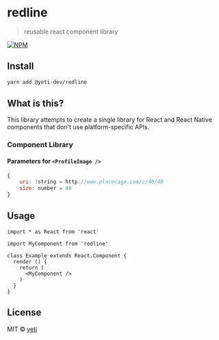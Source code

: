 # redline

> reusable react component library

[![NPM](https://img.shields.io/npm/v/redline.svg)](https://www.npmjs.com/package/redline)

## Install

```bash
yarn add @yeti-dev/redline
```


## What is this?

This library attempts to create a single library 
for React and React Native components that
don't use platform-specific APIs.


### Component Library

#### Parameters for `<ProfileImage />`

```js
{
	uri: ?string = http://www.placecage.com/c/40/40
	size: number = 40
}
```



## Usage

```tsx
import * as React from 'react'

import MyComponent from 'redline'

class Example extends React.Component {
  render () {
    return (
      <MyComponent />
    )
  }
}
```

## License

MIT © [yeti](https://github.com/yeti)
